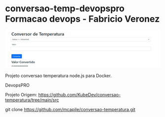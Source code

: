 # conversao-temp-devopspro  Formacao devops - Fabricio Veronez

![Screenshot](conversao.jpg)

Projeto conversao temperatura node.js para Docker.

DevopsPRO

Projeto Origem: https://github.com/KubeDev/conversao-temperatura/tree/main/src

git clone https://github.com/mcapile/conversao-temperatura.git
